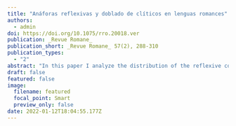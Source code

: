 ```yaml
---
title: "Anáforas reflexivas y doblado de clíticos en lenguas romances"
authors:
  - admin
doi: https://doi.org/10.1075/rro.20018.ver
publication: _Revue Romane_
publication_short: _Revue Romane_ 57(2), 288-310
publication_types:
  - "2"
abstract: "In this paper I analyze the distribution of the reflexive construction _se_ + _a sí mismo_ in Romance (e.g., ‘Juan se peinó a sí mismo’). I propose that these structures are transitive. Concretely, I argue that in these cases the reflexive anaphor is the internal argument of the predicate, and that the obligatory presence of the clitic _se_ is due to the general phenomenon of clitic doubling with pronominal objects. I show that this approach can account for some asymmetries between these constructions and simple se-reflexives regarding expletive insertion in French, _proxy_ readings, comparative constructions, association with focus, and case distribution in causatives."
draft: false
featured: false
image:
  filename: featured
  focal_point: Smart
  preview_only: false
date: 2022-01-12T18:04:55.177Z
---
```

